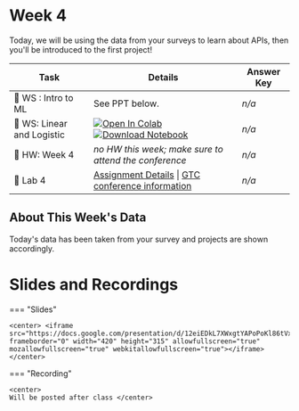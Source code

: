 



# Week 4



<!-- Todo add slides -->



Today, we will be using the data from your surveys to learn about APIs, then you'll be introduced to the first project!

<!-- Comment Out Answer Key -->

| **Task**                         | Details                                                      | Answer Key |
| -------------------------------- | ------------------------------------------------------------ | ---------- |
| :school: WS : Intro to ML        | See PPT below.                                               | *n/a*      |
| :school: WS: Linear and Logistic | [![Open In Colab](https://colab.research.google.com/assets/colab-badge.svg)](https://colab.research.google.com/github/christianfjung/Node-Pro/blob/master/content/week4/LinearLogistic.ipynb) [![Download Notebook](https://files.christianfjung.com/buttons/DownloadIpynb.svg)](/week4/LinearLogistic.ipynb) | *n/a*      |
| :school_satchel: HW: Week 4      | *no HW this week; make sure to attend the conference*        | *n/a*      |
| :microscope: ​Lab 4               | [Assignment Details](/week4/lab4) \| [GTC conference information](https://www.nvidia.com/en-us/gtc/) | *n/a*      |




## About This Week's  Data

Today's data has been taken from your survey and projects are shown accordingly. 





# Slides and Recordings

=== "Slides"

    <center> <iframe src="https://docs.google.com/presentation/d/12eiEDkL7XWxgtYAPoPoKl86tVxkPMvft9_a72YHk8kY/embed" frameborder="0" width="420" height="315" allowfullscreen="true" mozallowfullscreen="true" webkitallowfullscreen="true"></iframe> </center>

=== "Recording"

    <center>
    Will be posted after class </center>


